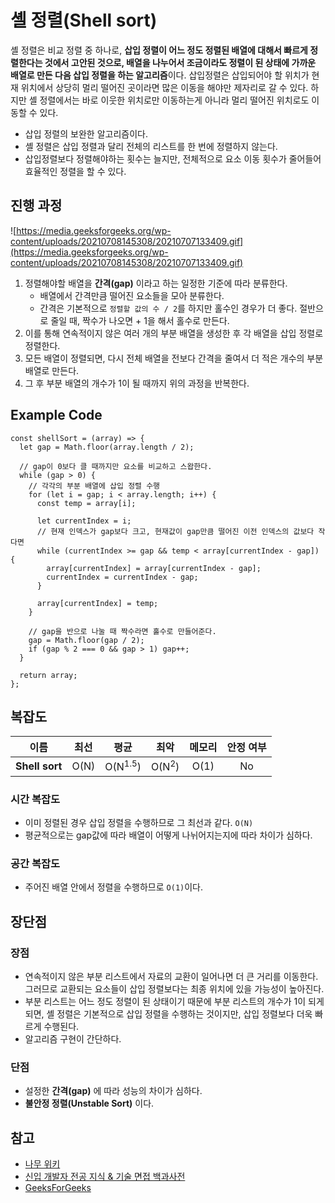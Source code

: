# 셸 정렬(Shell sort)

셸 정렬은 비교 정렬 중 하나로, **삽입 정렬이 어느 정도 정렬된 배열에 대해서 빠르게 정렬한다는 것에서 고안된 것으로, 배열을 나누어서 조금이라도 정렬이 된 상태에 가까운 배열로 만든 다음 삽입 정렬을 하는 알고리즘**이다. 삽입정렬은 삽입되어야 할 위치가 현재 위치에서 상당히 멀리 떨어진 곳이라면 많은 이동을 해야만 제자리로 갈 수 있다. 하지만 셸 정렬에서는 바로 이웃한 위치로만 이동하는게 아니라 멀리 떨어진 위치로도 이동할 수 있다.

- 삽입 정렬의 보완한 알고리즘이다.
- 셸 정렬은 삽입 정렬과 달리 전체의 리스트를 한 번에 정렬하지 않는다.
- 삽입정렬보다 정렬해야하는 횟수는 늘지만, 전체적으로 요소 이동 횟수가 줄어들어 효율적인 정렬을 할 수 있다.

## 진행 과정

![https://media.geeksforgeeks.org/wp-content/uploads/20210708145308/20210707133409.gif](https://media.geeksforgeeks.org/wp-content/uploads/20210708145308/20210707133409.gif)

1. 정렬해야할 배열을 **간격(gap)** 이라고 하는 일정한 기준에 따라 분류한다.
   - 배열에서 간격만큼 떨어진 요소들을 모아 분류한다.
   - 간격은 기본적으로 `정렬할 값의 수 / 2`를 하지만 홀수인 경우가 더 좋다. 절반으로 줄일 때, 짝수가 나오면 + 1을 해서 홀수로 만든다.
2. 이를 통해 연속적이지 않은 여러 개의 부분 배열을 생성한 후 각 배열을 삽입 정렬로 정렬한다.
3. 모든 배열이 정렬되면, 다시 전체 배열을 전보다 간격을 줄여서 더 적은 개수의 부분 배열로 만든다.
4. 그 후 부분 배열의 개수가 1이 될 때까지 위의 과정을 반복한다.

## Example Code

```tsx
const shellSort = (array) => {
  let gap = Math.floor(array.length / 2);

  // gap이 0보다 클 때까지만 요소를 비교하고 스왑한다.
  while (gap > 0) {
    // 각각의 부분 배열에 삽입 정렬 수행
    for (let i = gap; i < array.length; i++) {
      const temp = array[i];

      let currentIndex = i;
      // 현재 인덱스가 gap보다 크고, 현재값이 gap만큼 떨어진 이전 인덱스의 값보다 작다면
      while (currentIndex >= gap && temp < array[currentIndex - gap]) {
        array[currentIndex] = array[currentIndex - gap];
        currentIndex = currentIndex - gap;
      }

      array[currentIndex] = temp;
    }

    // gap을 반으로 나눌 때 짝수라면 홀수로 만들어준다.
    gap = Math.floor(gap / 2);
    if (gap % 2 === 0 && gap > 1) gap++;
  }

  return array;
};
```

## 복잡도

| 이름           | 최선 |        평균        |       최악       | 메모리 | 안정 여부 |
| -------------- | :--: | :----------------: | :--------------: | :----: | :-------: |
| **Shell sort** | O(N) | O(N<sup>1.5</sup>) | O(N<sup>2</sup>) |  O(1)  |    No     |

### 시간 복잡도

- 이미 정렬된 경우 삽입 정렬을 수행하므로 그 최선과 같다. `O(N)`
- 평균적으로는 gap값에 따라 배열이 어떻게 나뉘어지는지에 따라 차이가 심하다.

### 공간 복잡도

- 주어진 배열 안에서 정렬을 수행하므로 `O(1)`이다.

## 장단점

### 장점

- 연속적이지 않은 부분 리스트에서 자료의 교환이 일어나면 더 큰 거리를 이동한다. 그러므로 교환되는 요소들이 삽입 정렬보다는 최종 위치에 있을 가능성이 높아진다.
- 부분 리스트는 어느 정도 정렬이 된 상태이기 때문에 부분 리스트의 개수가 1이 되게 되면, 셸 정렬은 기본적으로 삽입 정렬을 수행하는 것이지만, 삽입 정렬보다 더욱 빠르게 수행된다.
- 알고리즘 구현이 간단하다.

### 단점

- 설정한 **간격(gap)** 에 따라 성능의 차이가 심하다.
- **불안정 정렬(Unstable Sort)** 이다.

## 참고

- [나무 위키](https://namu.wiki/w/%EC%A0%95%EB%A0%AC%20%EC%95%8C%EA%B3%A0%EB%A6%AC%EC%A6%98#s-2.2.3)
- [신입 개발자 전공 지식 & 기술 면접 백과사전](https://gyoogle.dev/blog/algorithm/Bubble%20Sort.html)
- [GeeksForGeeks](https://www.geeksforgeeks.org/shell-sort-visualizer-using-javascript/)

